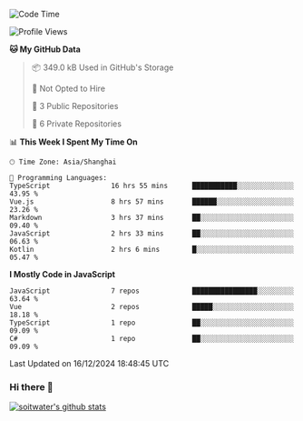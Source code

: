 <!--START_SECTION:waka-->
![Code Time](http://img.shields.io/badge/Code%20Time-4%2C393%20hrs%2059%20mins-blue)

![Profile Views](http://img.shields.io/badge/Profile%20Views-0-blue)

**🐱 My GitHub Data** 

> 📦 349.0 kB Used in GitHub's Storage 
 > 
> 🚫 Not Opted to Hire
 > 
> 📜 3 Public Repositories 
 > 
> 🔑 6 Private Repositories 
 > 
📊 **This Week I Spent My Time On** 

```text
🕑︎ Time Zone: Asia/Shanghai

💬 Programming Languages: 
TypeScript               16 hrs 55 mins      ███████████░░░░░░░░░░░░░░   43.95 % 
Vue.js                   8 hrs 57 mins       ██████░░░░░░░░░░░░░░░░░░░   23.26 % 
Markdown                 3 hrs 37 mins       ██░░░░░░░░░░░░░░░░░░░░░░░   09.40 % 
JavaScript               2 hrs 33 mins       ██░░░░░░░░░░░░░░░░░░░░░░░   06.63 % 
Kotlin                   2 hrs 6 mins        █░░░░░░░░░░░░░░░░░░░░░░░░   05.47 % 
```

**I Mostly Code in JavaScript** 

```text
JavaScript               7 repos             ████████████████░░░░░░░░░   63.64 % 
Vue                      2 repos             █████░░░░░░░░░░░░░░░░░░░░   18.18 % 
TypeScript               1 repo              ██░░░░░░░░░░░░░░░░░░░░░░░   09.09 % 
C#                       1 repo              ██░░░░░░░░░░░░░░░░░░░░░░░   09.09 % 
```




 Last Updated on 16/12/2024 18:48:45 UTC
<!--END_SECTION:waka-->

### Hi there 👋
[![soitwater's github stats](https://github-readme-stats.vercel.app/api?username=soitwater)](https://github.com/soitwater/github-readme-stats)
